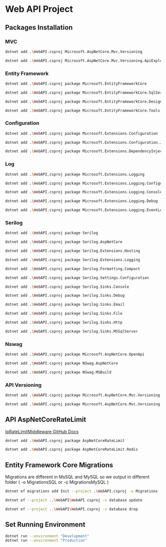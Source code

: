 # Web API Project

## Packages Installation

### MVC

```bash
dotnet add .\WebAPI.csproj Microsoft.AspNetCore.Mvc.Versioning
```

```bash
dotnet add .\WebAPI.csproj Microsoft.AspNetCore.Mvc.Versioning.ApiExplorer
```

### Entity Framework

```bash
dotnet add .\WebAPI.csproj package Microsoft.EntityFrameworkCore
```

```bash
dotnet add .\WebAPI.csproj package Microsoft.EntityFrameworkCore.SqlServer
```

```bash
dotnet add .\WebAPI.csproj package Microsoft.EntityFrameworkCore.Design
```

```bash
dotnet add .\WebAPI.csproj package Microsoft.EntityFrameworkCore.Tools
```

### Configuration

```bash
dotnet add .\WebAPI.csproj package Microsoft.Extensions.Configuration
```

```bash
dotnet add .\WebAPI.csproj package Microsoft.Extensions.Configuration.Json
```

```bash
dotnet add .\WebAPI.csproj package Microsoft.Extensions.DependencyInjection
```

### Log

```bash
dotnet add .\WebAPI.csproj package Microsoft.Extensions.Logging
```

```bash
dotnet add .\WebAPI.csproj package Microsoft.Extensions.Logging.Configuration
```

```bash
dotnet add .\WebAPI.csproj package Microsoft.Extensions.Logging.Console
```

```bash
dotnet add .\WebAPI.csproj package Microsoft.Extensions.Logging.Debug
```

```bash
dotnet add .\WebAPI.csproj package Microsoft.Extensions.Logging.EventLog
```

### Serilog

```bash
dotnet add .\WebAPI.csproj package Serilog
```

```bash
dotnet add .\WebAPI.csproj package Serilog.AspNetCore
```

```bash
dotnet add .\WebAPI.csproj package Serilog.Extensions.Hosting
```

```bash
dotnet add .\WebAPI.csproj package Serilog.Extensions.Logging
```

```bash
dotnet add .\WebAPI.csproj package Serilog.Formatting.Compact
```

```bash
dotnet add .\WebAPI.csproj package Serilog.Settings.Configuration
```

```bash
dotnet add .\WebAPI.csproj package Serilog.Sinks.Console
```

```bash
dotnet add .\WebAPI.csproj package Serilog.Sinks.Debug
```

```bash
dotnet add .\WebAPI.csproj package Serilog.Sinks.Email
```

```bash
dotnet add .\WebAPI.csproj package Serilog.Sinks.File
```

```bash
dotnet add .\WebAPI.csproj package Serilog.Sinks.Http
```

```bash
dotnet add .\WebAPI.csproj package Serilog.Sinks.MSSqlServer
```

### Nswag
```bash
dotnet add .\WebAPI.csproj package Microsoft.AspNetCore.OpenApi
```

```bash
dotnet add .\WebAPI.csproj package NSwag.AspNetCore
```

```bash
dotnet add .\WebAPI.csproj package NSwag.MSBuild
```

### API Versioning
```bash
dotnet add .\WebAPI.csproj package Microsoft.AspNetCore.Mvc.Versioning
```

```bash
dotnet add .\WebAPI.csproj package Microsoft.AspNetCore.Mvc.Versioning.ApiExplorer
```

## API AspNetCoreRateLimit

[IpRateLimitMiddleware GitHub Docs](https://github.com/stefanprodan/AspNetCoreRateLimit/wiki/IpRateLimitMiddleware)

```bash
dotnet add .\WebAPI.csproj package AspNetCoreRateLimit
```

```bash
dotnet add .\WebAPI.csproj package AspNetCoreRateLimit.Redis
```

## Entity Framework Core Migrations

Migrations are different in MsSQL and MySQL so we output in different folder ( -o MigrationsSQL or -o MigrationsMySQL )

```bash
dotnet ef migrations add Init --project .\WebAPI.csproj -o Migrations -v
```

```bash
dotnet ef --project ..\WebAPI\WebAPI.csproj -v database update
```

```bash
dotnet ef --project ..\WebAPI\WebAPI.csproj -v database drop
```

## Set Running Environment
```bash
dotnet run --environment "Development"
dotnet run --environment "Production"
``` 